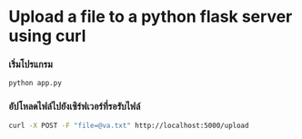 # Upload a file to a python flask server using curl
  ### เริ่มโปรแกรม
  ```sh
  python app.py
  ```
  ### อัปโหลดไฟล์ไปยังเซิร์ฟเวอร์ที่รอรับไฟล์
  ```sh
  curl -X POST -F "file=@va.txt" http://localhost:5000/upload
  ```